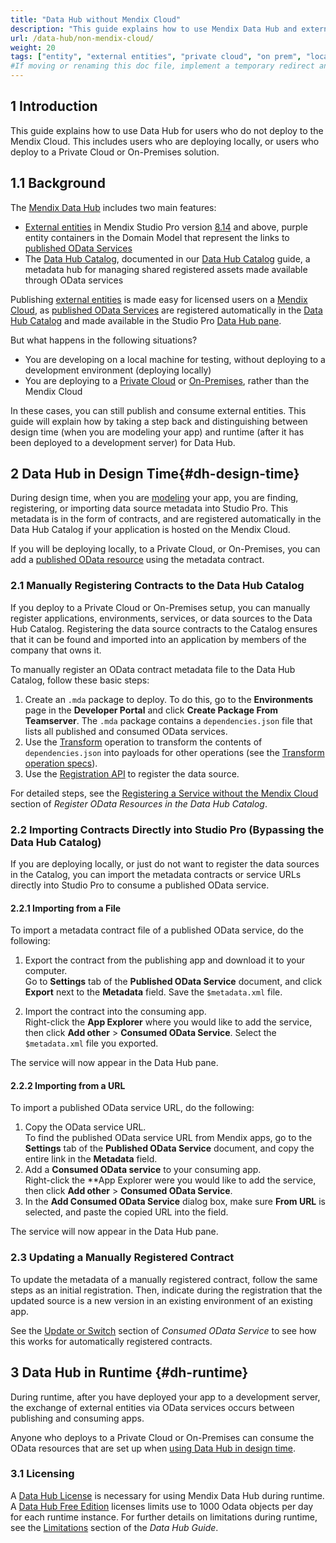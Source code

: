```yaml
---
title: "Data Hub without Mendix Cloud"
description: "This guide explains how to use Mendix Data Hub and external entities for local deployments, or for private cloud or on-premises solutions."
url: /data-hub/non-mendix-cloud/
weight: 20
tags: ["entity", "external entities", "private cloud", "on prem", "local", "studio pro", "consumed OData Service"]
#If moving or renaming this doc file, implement a temporary redirect and let the respective team know they should update the URL in the product. See Mapping to Products for more details.
---
```

## 1 Introduction

This guide explains how to use Data Hub for users who do not deploy to the Mendix Cloud. This includes users who are deploying locally, or users who deploy to a Private Cloud or On-Premises solution.

## 1.1 Background

The [Mendix Data Hub](/data-hub/) includes two main features:

* [External entities](/refguide/external-entities) in Mendix Studio Pro version [8.14](/releasenotes/studio-pro/8.14/#data-hub) and above, purple entity containers in the Domain Model that represent the links to [published OData Services](/refguide/published-odata-services/)
* The [Data Hub Catalog](hub.mendix.com), documented in our [Data Hub Catalog](/data-hub/data-hub/catalog/) guide, a metadata hub for managing shared registered assets made available through OData services

Publishing [external entities](/refguide/external-entities/) is made easy for licensed users on a [Mendix Cloud](developerportal/deploy/mendix-cloud-deploy/), as [published OData Services](/refguide/published-odata-services/) are registered automatically in the [Data Hub Catalog](/data-hub/data-hub-catalog/) and made available in the Studio Pro [Data Hub pane](/refguide/data-hub-pane/).

But what happens in the following situations?

* You are developing on a local machine for testing, without deploying to a development environment (deploying locally)
* You are deploying to a [Private Cloud](developerportal/deploy/private-cloud/) or [On-Premises](developerportal/deploy/on-premises-design/), rather than the Mendix Cloud

In these cases, you can still publish and consume external entities. This guide will explain how by taking a step back and distinguishing between design time (when you are modeling your app) and runtime (after it has been deployed to a development server) for Data Hub.

## 2 Data Hub in Design Time{#dh-design-time}

During design time, when you are [modeling](/refguide/modeling/) your app, you are finding, registering, or importing data source metadata into Studio Pro. This metadata is in the form of contracts, and are registered automatically in the Data Hub Catalog if your application is hosted on the Mendix Cloud.

If you will be deploying locally, to a Private Cloud, or On-Premises, you can add a [published OData resource](/refguide/published-odata-resource) using the metadata contract.

### 2.1 Manually Registering Contracts to the Data Hub Catalog

If you deploy to a Private Cloud or On-Premises setup, you can manually register applications, environments, services, or data sources to the Data Hub Catalog. Registering the data source contracts to the Catalog ensures that it can be found and imported into an application by members of the company that owns it. 

To manually register an OData contract metadata file to the Data Hub Catalog, follow these basic steps:

1. Create an `.mda` package to deploy. To do this, go to the **Environments** page in the **Developer Portal** and click **Create Package From Teamserver**. The `.mda` package contains a `dependencies.json` file that lists all published and consumed OData services.
2. Use the [Transform](/data-hub/data-hub-catalog/register-data/#transform-api) operation to transform the contents of `dependencies.json` into payloads for other operations (see the [Transform operation specs](http://datahub-spec.s3-website.eu-central-1.amazonaws.com/registration_v4.html#/Endpoints/post_transform_dependenciesjson)).
3. Use the [Registration API](/apidocs-mxsdk/apidocs/data-hub-apis/#registration) to register the data source.

For detailed steps, see the [Registering a Service without the Mendix Cloud](/data-hub/data-hub-catalog/register-data/#without-mendix-cloud) section of *Register OData Resources in the Data Hub Catalog*.

### 2.2 Importing Contracts Directly into Studio Pro (Bypassing the Data Hub Catalog)

If you are deploying locally, or just do not want to register the data sources in the Catalog, you can import the metadata contracts or service URLs directly into Studio Pro to consume a published OData service.

#### 2.2.1 Importing from a File

To import a metadata contract file of a published OData service, do the following:

1.  Export the contract from the publishing app and download it to your computer. </br>
    Go to **Settings** tab of the **Published OData Service** document, and click **Export** next to the **Metadata** field. Save the `$metadata.xml` file.

2.  Import the contract into the consuming app. </br>
    Right-click the **App Explorer** where you would like to add the service, then click **Add other** > **Consumed OData Service**. Select the `$metadata.xml` file you exported.

The service will now appear in the Data Hub pane.

#### 2.2.2 Importing from a URL

To import a published OData service URL, do the following:

1.  Copy the OData service URL. </br>
    To find the published OData service URL from Mendix apps, go to the **Settings** tab of the **Published OData Service** document, and copy the entire link in the **Metadata** field.
2.  Add a **Consumed OData service** to your consuming app.</br>
    Right-click the **App Explorer were you would like to add the service, then click **Add other** > **Consumed OData Service**.
3.  In the **Add Consumed OData Service** dialog box, make sure **From URL** is selected, and paste the copied URL into the field.

The service will now appear in the Data Hub pane.

### 2.3 Updating a Manually Registered Contract

To update the metadata of a manually registered contract, follow the same steps as an initial registration. Then, indicate during the registration that the updated source is a new version in an existing environment of an existing app.

See the [Update or Switch](/refguide/consumed-odata-service/#update-switch) section of *Consumed OData Service*  to see how this works for automatically registered contracts.

## 3 Data Hub in Runtime {#dh-runtime}

During runtime, after you have deployed your app to a development server, the exchange of external entities via OData services occurs between publishing and consuming apps. 

Anyone who deploys to a Private Cloud or On-Premises can consume the OData resources that are set up when [using Data Hub in design time](#dh-design-time).

### 3.1 Licensing 

A [Data Hub License](/data-hub/#data-hub-licences) is necessary for using Mendix Data Hub during runtime. A [Data Hub Free Edition](/data-hub/#dh-free) licenses limits use to 1000 Odata objects per day for each runtime instance. For further details on limitations during runtime, see the [Limitations](/data-hub/#dh-free-limitations) section of the *Data Hub Guide*.
